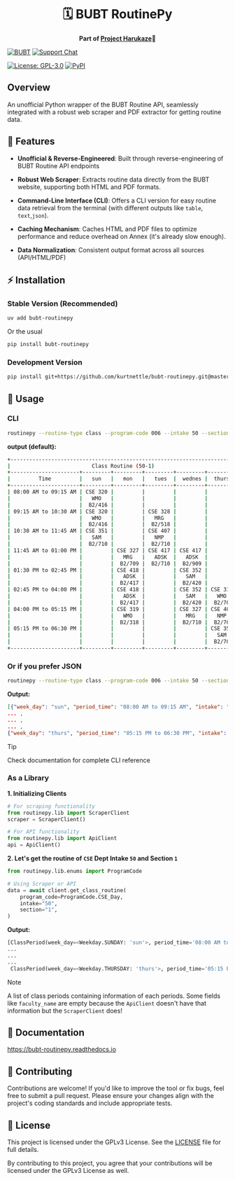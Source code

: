 <h1 align="center">🗓️ BUBT RoutinePy</h1>
<p align="center"><b>Part of <a href="https://harukaze.pages.dev">Project Harukaze</a>🍃</b></p>

[![BUBT](https://img.shields.io/badge/BUBT-University-002E5D?style=flat&logo=shield&logoColor=FFD700&color=FFD700&labelColor=002E5D)](https://www.bubt.edu.bd/)
[![Support Chat](https://img.shields.io/badge/Telegram-Join_Chat-2CA5E0?logo=telegram&logoColor=white)](https://t.me/harukaze_bubt)

[![License: GPL-3.0](https://img.shields.io/badge/License-GPLv3-%23B20000?logo=gnu&logoColor=white)](https://opensource.org/licenses/GPL-3.0)
[![PyPI](https://img.shields.io/pypi/v/bubt-routinepy?color=blue&label=PyPI)](https://pypi.org/project/bubt-routinepy/)

## Overview

An unofficial Python wrapper of the BUBT Routine API, seamlessly integrated with a robust web scraper and PDF extractor for getting routine data.

## 🌟 Features

- **Unofficial & Reverse-Engineered**: Built through reverse-engineering of BUBT Routine API endpoints

- **Robust Web Scraper**: Extracts routine data directly from the BUBT 
website, supporting both HTML and PDF formats.

- **Command-Line Interface (CLI)**: Offers a CLI version for easy routine data retrieval from the terminal (with different outputs like `table`, `text`,`json`).

- **Caching Mechanism**: Caches HTML and PDF files to optimize performance and reduce overhead on Annex (it's already slow enough).

- **Data Normalization**: Consistent output format across all sources (API/HTML/PDF)

## ⚡ Installation

### Stable Version (Recommended)
```bash
uv add bubt-routinepy
```

Or the usual
```bash
pip install bubt-routinepy
```

### Development Version
```bash
pip install git+https://github.com/kurtnettle/bubt-routinepy.git@master
```

## 📝 Usage

### CLI

```bash
routinepy --routine-type class --program-code 006 --intake 50 --section 1
```
**output (default):**
```bash
+------------------------------------------------------------------------+
|                          Class Routine (50-1)                          |
+----------------------+---------+---------+---------+---------+---------+
|         Time         |   sun   |   mon   |   tues  |  wednes |  thurs  |
+----------------------+---------+---------+---------+---------+---------+
| 08:00 AM to 09:15 AM | CSE 320 |         |         |         |         |
|                      |   WMO   |         |         |         |         |
|                      |  B2/416 |         |         |         |         |
| 09:15 AM to 10:30 AM | CSE 320 |         | CSE 328 |         |         |
|                      |   WMO   |         |   MRG   |         |         |
|                      |  B2/416 |         |  B2/518 |         |         |
| 10:30 AM to 11:45 AM | CSE 351 |         | CSE 407 |         |         |
|                      |   SAM   |         |   NMP   |         |         |
|                      |  B2/710 |         |  B2/710 |         |         |
| 11:45 AM to 01:00 PM |         | CSE 327 | CSE 417 | CSE 417 |         |
|                      |         |   MRG   |   ADSK  |   ADSK  |         |
|                      |         |  B2/709 |  B2/710 |  B2/909 |         |
| 01:30 PM to 02:45 PM |         | CSE 418 |         | CSE 352 |         |
|                      |         |   ADSK  |         |   SAM   |         |
|                      |         |  B2/417 |         |  B2/420 |         |
| 02:45 PM to 04:00 PM |         | CSE 418 |         | CSE 352 | CSE 319 |
|                      |         |   ADSK  |         |   SAM   |   WMO   |
|                      |         |  B2/417 |         |  B2/420 |  B2/709 |
| 04:00 PM to 05:15 PM |         | CSE 319 |         | CSE 327 | CSE 407 |
|                      |         |   WMO   |         |   MRG   |   NMP   |
|                      |         |  B2/318 |         |  B2/710 |  B2/709 |
| 05:15 PM to 06:30 PM |         |         |         |         | CSE 351 |
|                      |         |         |         |         |   SAM   |
|                      |         |         |         |         |  B2/709 |
+----------------------+---------+---------+---------+---------+---------+
```
### Or if you prefer JSON
```bash
routinepy --routine-type class --program-code 006 --intake 50 --section 1 --format json
```
**Output:**
```json
[{"week_day": "sun", "period_time": "08:00 AM to 09:15 AM", "intake": "50", "section": "1", "faculty_code": "WMO", "building": "2", "room": "416", "course_code": "CSE 320", "shift_time": "Day"},
... , 
... , 
... , 
{"week_day": "thurs", "period_time": "05:15 PM to 06:30 PM", "intake": "50", "section": "1", "faculty_code": "SAM", "building": "2", "room": "709", "course_code": "CSE 351", "shift_time": "Day"}]
```

> [!TIP]
> Check documentation for complete CLI reference

### As a Library 

**1. Initializing Clients**

```py
# For scraping functionality
from routinepy.lib import ScraperClient
scraper = ScraperClient()

# For API functionality
from routinepy.lib import ApiClient
api = ApiClient()
```

**2. Let's get the routine of `CSE` Dept Intake `50` and Section `1`**

```py
from routinepy.lib.enums import ProgramCode

# Using Scraper or API
data = await client.get_class_routine(
    program_code=ProgramCode.CSE_Day,
    intake="50",
    section="1",
)
```

**Output:**
```py
[ClassPeriod(week_day=<Weekday.SUNDAY: 'sun'>, period_time='08:00 AM to 09:15 AM', intake='50', section='1', faculty_code='WMO', faculty_name=None, building='2', room='416', course_code='CSE 320', course_name=None, shift_time=<ShiftTime.DAY: 'Day'>),
...
...
...
 ClassPeriod(week_day=<Weekday.THURSDAY: 'thurs'>, period_time='05:15 PM to 06:30 PM', intake='50', section='1', faculty_code='SAM', faculty_name=None, building='2', room='709', course_code='CSE 351', course_name=None, shift_time=<ShiftTime.DAY: 'Day'>)]
 ```

> [!NOTE]  
> A list of class periods containing information of each periods. Some fields like `faculty_name` are empty because the `ApiClient` doesn't have that information but the `ScraperClient` does!


## 📄 Documentation

https://bubt-routinepy.readthedocs.io


## 🤝 Contributing

Contributions are welcome! If you'd like to improve the tool or fix bugs, feel free to submit a pull request. Please ensure your changes align with the project's coding standards and include appropriate tests.

## 📜 License

This project is licensed under the GPLv3 License. See the [LICENSE](./LICENSE) file for full details.

By contributing to this project, you agree that your contributions will be licensed under the GPLv3 License as well.
